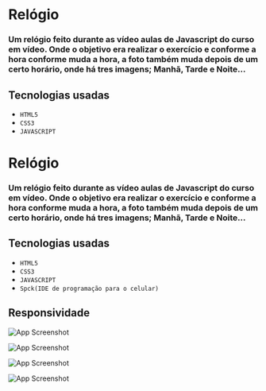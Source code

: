 # Relógio 


### Um relógio feito durante as vídeo aulas de Javascript do curso em vídeo. Onde o objetivo era realizar o exercício e conforme a hora conforme muda a hora, a foto também muda depois de um certo horário,  onde há tres imagens; Manhã, Tarde e Noite...

## Tecnologias usadas

- `HTML5`
- `CSS3`
- `JAVASCRIPT`
         
# Relógio 


### Um relógio feito durante as vídeo aulas de Javascript do curso em vídeo. Onde o objetivo era realizar o exercício e conforme a hora conforme muda a hora, a foto também muda depois de um certo horário,  onde há tres imagens; Manhã, Tarde e Noite...

## Tecnologias usadas

- `HTML5`
- `CSS3`
- `JAVASCRIPT`
- `Spck(IDE de programação para o celular)`



## Responsividade

![App Screenshot](https://media.discordapp.net/attachments/958714425026703361/958814743177621564/Screenshot_20220330-164038_Spck_NodeJS.jpg)

![App Screenshot](https://media.discordapp.net/attachments/958714425026703361/958814743630585906/Screenshot_20220330-164057_Spck_NodeJS.jpg)

![App Screenshot](https://media.discordapp.net/attachments/958714425026703361/958814743387324496/Screenshot_20220330-164050_Spck_NodeJS.jpg)

![App Screenshot](https://media.discordapp.net/attachments/958714425026703361/958815658005635102/Screenshot_20220330-165058_Spck_NodeJS.jpg)




